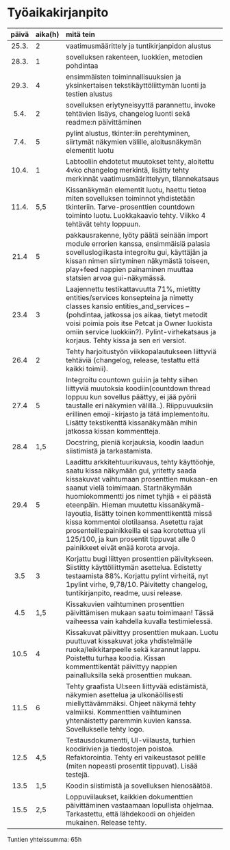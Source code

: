 # Työaikakirjanpito

| päivä | aika(h) | mitä tein  |
| :----:|:-----| :-----|
| 25.3. | 2 | vaatimusmäärittely ja tuntikirjanpidon alustus |
| 28.3. | 1 | sovelluksen rakenteen, luokkien, metodien pohdintaa |
| 29.3. | 4 | ensimmäisten toiminnallisuuksien ja yksinkertaisen tekstikäyttöliittymän luonti ja testien alustus |
| 5.4. | 2 | sovelluksen eriytyneisyyttä parannettu, invoke tehtävien lisäys, changelog luonti sekä readme:n päivittäminen |
| 7.4. | 5 | pylint alustus, tkinter:iin perehtyminen, siirtymät näkymien välille, aloitusnäkymän elementit luotu |
| 10.4. | 1 | Labtooliin ehdotetut muutokset tehty, aloitettu 4vko changelog merkintä, lisätty tehty merkinnät vaatimusmäärittelyyn, tilannekatsaus |
| 11.4. | 5,5 | Kissanäkymän elementit luotu, haettu tietoa miten sovelluksen toiminnot yhdistetään tkinteriin. Tarve-prosenttien countdown toiminto luotu. Luokkakaavio tehty. Viikko 4 tehtävät tehty loppuun. |
| 21.4 | 5 | pakkausrakenne, lyöty päätä seinään import module errorien kanssa, ensimmäisiä palasia sovelluslogiikasta integroitu gui, käyttäjän ja kissan nimen siirtyminen näkymästä toiseen, play+feed nappien painaminen muuttaa statsien arvoa gui-näkymässä. |
| 23.4 | 3 | Laajennettu testikattavuutta 71%, mietitty entities/services konsepteina ja nimetty classes kansio entities_and_services – (pohdintaa, jatkossa jos aikaa, tietyt metodit voisi poimia pois itse Petcat ja Owner luokista omiin service luokkiin?). Pylint-virhekatsaus ja korjaus. Tehty kissa ja sen eri versiot. |
| 26.4 | 2 | Tehty harjoitustyön viikkopalautukseen liittyviä tehtäviä (changelog, release, testattu että kaikki toimii). |
| 27.4 | 5 | Integroitu countown gui:iin ja tehty siihen liittyviä muutoksia koodiin(countdown thread loppuu kun sovellus päättyy, ei jää pyörii taustalle eri näkymien välillä..). Riippuvuuksiin erillinen emoji-kirjasto ja tätä implementoitu. Lisätty tekstikenttä kissanäkymään mihin jatkossa kissan kommentteja. |
| 28.4 | 1,5 | Docstring, pieniä korjauksia, koodin laadun siistimistä ja tarkastamista. |
| 29.4 | 5 | Laadittu arkkitehtuurikuvaus, tehty käyttöohje, saatu kissa näkymään gui, yritetty saada kissakuvat vaihtumaan prosenttien mukaan-en saanut vielä toimimaan. Startnäkymään huomiokommentti jos nimet tyhjiä + ei päästä eteenpäin. Hieman muutettu kissanäkymä-layoutia, lisätty toinen kommenttikenttä missä kissa kommentoi olotilaansa. Asetettu rajat prosenteille:painikkeilla ei saa korotettua yli 125/100, ja kun prosentit tippuvat alle 0 painikkeet eivät enää korota arvoja. |
| 3.5 | 3 | Korjattu bugi liittyen prosenttien päivitykseen. Siistitty käyttöliittymän asettelua. Edistetty testaamista 88%. Korjattu pylint virheitä, nyt 1pylint virhe, 9,78/10. Päivitetty changelog, tuntikirjanpito, readme, uusi release. |
| 4.5 | 1,5 | Kissakuvien vaihtuminen prosenttien päivittämisen mukaan saatu toimimaan! Tässä vaiheessa vain kahdella kuvalla testimielessä. |
| 10.5 | 4 | Kissakuvat päivittyy prosenttien mukaan. Luotu puuttuvat kissakuvat joka yhdistelmälle ruoka/leikkitarpeelle sekä karannut lappu. Poistettu turhaa koodia. Kissan kommenttikentät päivittyy nappien painalluksilla sekä prosenttien mukaan. |
| 11.5 | 6 | Tehty graafista UI:seen liittyvää edistämistä, näkymien asettelua ja ulkonäöllisesti miellyttävämmäksi. Ohjeet näkymä tehty valmiiksi. Kommenttien vaihtuminen yhtenäistetty paremmin kuvien kanssa. Sovellukselle tehty logo. |
| 12.5 | 4,5 | Testausdokumentti, UI-viilausta, turhien koodirivien ja tiedostojen poistoa. Refaktorointia. Tehty eri vaikeustasot pelille (miten nopeasti prosentit tippuvat). Lisää testejä. |
| 13.5 | 1,5 | Koodin siistimistä ja sovelluksen hienosäätöä. |
| 15.5 | 2,5 | Loppuviilaukset, kaikkien dokumenttien päivittäminen vastaamaan lopullista ohjelmaa.  Tarkastettu, että lähdekoodi on ohjeiden mukainen. Release tehty. |

Tuntien yhteissumma: 65h
